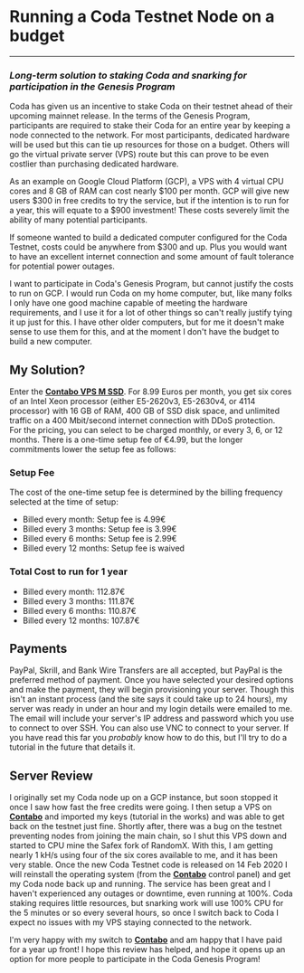 # Running a Coda Testnet Node on a budget
---
### _Long-term solution to staking Coda and snarking for participation in the Genesis Program_

Coda has given us an incentive to stake Coda on their testnet ahead of their upcoming mainnet release. In the terms of the Genesis Program, participants are required to stake their Coda for an entire year by keeping a node connected to the network. For most participants, dedicated hardware will be used but this can tie up resources for those on a budget. Others will go the virtual private server (VPS) route but this can prove to be even costlier than purchasing dedicated hardware. 

As an example on Google Cloud Platform (GCP), a VPS with 4 virtual CPU cores and 8 GB of RAM can cost nearly $100 per month. GCP will give new users $300 in free credits to try the service, but if the intention is to run for a year, this will equate to a $900 investment! These costs severely limit the ability of many potential participants.

If someone wanted to build a dedicated computer configured for the Coda Testnet, costs could be anywhere from $300 and up. Plus you would want to have an excellent internet connection and some amount of fault tolerance for potential power outages.

I want to participate in Coda's Genesis Program, but cannot justify the costs to run on GCP. I would run Coda on my home computer, but, like many folks I only have one good machine capable of meeting the hardware requirements, and I use it for a lot of other things so can't really justify tying it up just for this. I have other older computers, but for me it doesn't make sense to use them for this, and at the moment I don't have the budget to build a new computer.

**My Solution?**
---
Enter the [**Contabo VPS M SSD**](https://www.dpbolvw.net/2f81ft1zt0GQJLOKILGIKOQNLOJ?sid=GitHub). For 8.99 Euros per month, you get six cores of an Intel Xeon processor (either E5-2620v3, E5-2630v4, or 4114 processor) with 16 GB of RAM, 400 GB of SSD disk space, and unlimited traffic on a 400 Mbit/second internet connection with DDoS protection.
<br>
For the pricing, you can select to be charged monthly, or every 3, 6, or 12 months. There is a one-time setup fee of €4.99, but the longer commitments lower the setup fee as follows:
<br>

### Setup Fee
The cost of the one-time setup fee is determined by the billing frequency selected at the time of setup:
- Billed every month: Setup fee is 4.99€
- Billed every 3 months: Setup fee is 3.99€
- Billed every 6 months: Setup fee is 2.99€
- Billed every 12 months: Setup fee is waived

### Total Cost to run for 1 year
- Billed every month: 112.87€
- Billed every 3 months: 111.87€
- Billed every 6 months: 110.87€
- Billed every 12 months: 107.87€

**Payments**
---
PayPal, Skrill, and Bank Wire Transfers are all accepted, but PayPal is the preferred method of payment. Once you have selected your desired options and make the payment, they will begin provisioning your server. Though this isn't an instant process (and the site says it could take up to 24 hours), my server was ready in under an hour and my login details were emailed to me. The email will include your server's IP address and password which you use to connect to over SSH. You can also use VNC to connect to your server. If you have read this far you _probably_ know how to do this, but I'll try to do a tutorial in the future that details it.
<br>

**Server Review**
---
I originally set my Coda node up on a GCP instance, but soon stopped it once I saw how fast the free credits were going. I then setup a VPS on [**Contabo**](https://www.dpbolvw.net/2f81ft1zt0GQJLOKILGIKOQNLOJ?sid=GitHub)  and imported my keys (tutorial in the works) and was able to get back on the testnet just fine. Shortly after, there was a bug on the testnet preventing nodes from joining the main chain, so I shut this VPS down and started to CPU mine the Safex fork of RandomX. With this, I am getting nearly 1 kH/s using four of the six cores available to me, and it has been very stable. Once the new Coda Testnet code is released on 14 Feb 2020 I will reinstall the operating system (from the [**Contabo**](https://www.dpbolvw.net/2f81ft1zt0GQJLOKILGIKOQNLOJ?sid=GitHub)  control panel) and get my Coda node back up and running. The service has been great and I haven't experienced any outages or downtime, even running at 100%. Coda staking requires little resources, but snarking work will use 100% CPU for the 5 minutes or so every several hours, so once I switch back to Coda I expect no issues with my VPS staying connected to the network.

I'm very happy with my switch to [**Contabo**](https://www.dpbolvw.net/2f81ft1zt0GQJLOKILGIKOQNLOJ?sid=GitHub)  and am happy that I have paid for a year up front! I hope this review has helped, and hope it opens up an option for more people to participate in the Coda Genesis Program!
